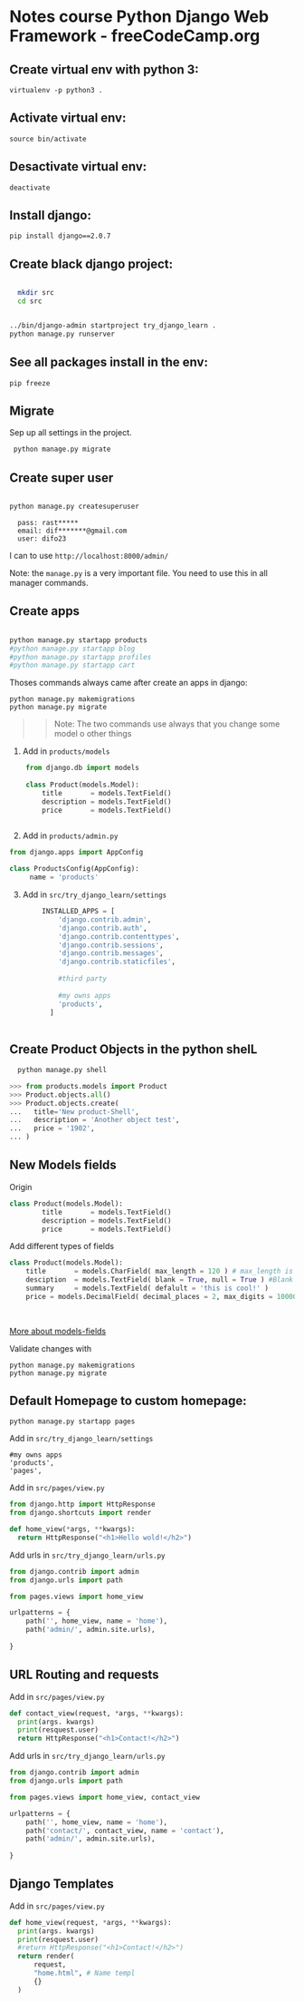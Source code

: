 

# Notes course Python Django Web Framework - freeCodeCamp.org 

## Create virtual env with python 3: 

``virtualenv -p python3 .``

## Activate virtual env:

``source bin/activate``

## Desactivate virtual env:

``deactivate``

## Install django:

``pip install django==2.0.7``

## Create black django project:
```bash

  mkdir src
  cd src

```

```bash

../bin/django-admin startproject try_django_learn . 
python manage.py runserver

```

## See all packages install in the env:

``pip freeze``   

## Migrate 

Sep up all settings in the project.

```bash
 python manage.py migrate

```
## Create super user 

```bash

python manage.py createsuperuser

```
```
  pass: rast*****
  email: dif*******@gmail.com
  user: difo23
```

I can to use ``http://localhost:8000/admin/``


Note: the ``manage.py`` is a very important file. You need to use this in all manager commands. 


## Create apps

```bash 

python manage.py startapp products
#python manage.py startapp blog
#python manage.py startapp profiles
#python manage.py startapp cart

```

Thoses commands always came after create an apps in django:

``python manage.py makemigrations``   
``python manage.py migrate``

>> Note: The two commands use always that you change some model o other things

1. Add in ``products/models``    
   


```python
    from django.db import models
    
    class Product(models.Model):
        title       = models.TextField()
        description = models.TextField()
        price       = models.TextField()
       
```

2. Add in ``products/admin.py``

```python
from django.apps import AppConfig

class ProductsConfig(AppConfig):
     name = 'products'

```
3.  Add in  ``src/try_django_learn/settings``        
```python
        INSTALLED_APPS = [
            'django.contrib.admin',
            'django.contrib.auth',
            'django.contrib.contenttypes',
            'django.contrib.sessions',
            'django.contrib.messages',
            'django.contrib.staticfiles',
    
            #third party 
    
            #my owns apps
            'products',
          ]
    
```

## Create Product Objects in the python shelL

```bash
  python manage.py shell
```
```py
>>> from products.models import Product
>>> Product.objects.all()
>>> Product.objects.create(
...   title='New product-Shell', 
...   description = 'Another object test',
...   price = '1902',
... )
```



## New Models fields

Origin

```python
class Product(models.Model):
        title       = models.TextField()
        description = models.TextField()
        price       = models.TextField()
```

Add different types of fields

```python
class Product(models.Model):
    title  		= models.CharField( max_length = 120 ) # max_length is required
    desciption 	= models.TextField( blank = True, null = True ) #Blank is for empty or not empty 
    summary		= models.TextField( defalult = 'this is cool!' )
    price = models.DecimalField( decimal_places = 2, max_digits = 10000 )
    
    
```

[More about models-fields](https://docs.djangoproject.com/en/3.2/ref/models/fields/#model-field-types)

Validate changes with

``python manage.py makemigrations``   
``python manage.py migrate``



## Default Homepage to custom homepage:

```
python manage.py startapp pages

```

Add in  ``src/try_django_learn/settings``

```
#my owns apps
'products',
'pages',
```

Add in ``src/pages/view.py``

```python
from django.http import HttpResponse
from django.shortcuts import render

def home_view(*args, **kwargs):
  return HttpResponse("<h1>Hello wold!</h2>")
```

Add urls in ``src/try_django_learn/urls.py ``

```python
from django.contrib import admin
from django.urls import path

from pages.views import home_view

urlpatterns = {
    path('', home_view, name = 'home'),
    path('admin/', admin.site.urls),
    
}
```



## URL Routing and requests

Add in ``src/pages/view.py``

```python
def contact_view(request, *args, **kwargs):
  print(args. kwargs)
  print(resquest.user)
  return HttpResponse("<h1>Contact!</h2>")
```

Add urls in ``src/try_django_learn/urls.py ``

```python
from django.contrib import admin
from django.urls import path

from pages.views import home_view, contact_view

urlpatterns = {
    path('', home_view, name = 'home'),
    path('contact/', contact_view, name = 'contact'),
    path('admin/', admin.site.urls),
    
}
```

## Django Templates

Add in ``src/pages/view.py``

```python
def home_view(request, *args, **kwargs):
  print(args. kwargs)
  print(resquest.user)
  #return HttpResponse("<h1>Contact!</h2>")
  return render(
      request,
      "home.html", # Name templ
      {}
  )
```

